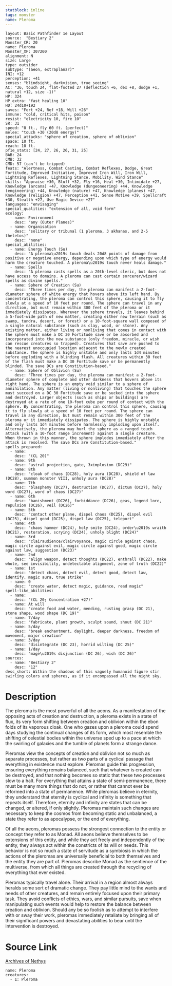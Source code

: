 ```yaml
---
statblock: inline
tags: monster
name: Pleroma
---
```

```statblock
layout: Basic Pathfinder 1e Layout
source:  "Bestiary 2"
Monster_CR: 20
name: Pleroma
Monster_XP: 307200
alignment: N
size: Large
type: outsider
subtype: "(aeon, extraplanar)"
INI: +12
perception: +41
senses: "blindsight, darkvision, true seeing"
AC: "36, touch 24, flat-footed 27 (deflection +6, dex +8, dodge +1, natural +12, size -1)"
HP: 324
HP_extra: "fast healing 10"
HD: 24d10+192
saves: "Fort +24, Ref +18, Will +26"
immune: "cold, critical hits, poison"
resist: "electricity 10, fire 10"
SR: 31
speed: "0 ft., fly 60 ft. (perfect)"
melee: "touch +30 (20d8 energy)"
special_attacks: "sphere of creation, sphere of oblivion"
space: 10 ft.
reach: 10 ft.
pf1e_stats: [24, 27, 26, 26, 31, 25]
BAB: 24
CMB: 32
CMD: 57 (can’t be tripped)
feats: "Alertness, Combat Casting, Combat Reflexes, Dodge, Great Fortitude, Improved Initiative, Improved Iron Will, Iron Will, Lightning Reflexes, Lightning Stance, Mobility, Wind Stance"
skills: "Appraise +30, Bluff +32, Fly +16, Heal +30, Intimidate +27, Knowledge (arcana) +47, Knowledge (dungeoneering) +44, Knowledge (engineering) +44, Knowledge (nature) +47, Knowledge (planes) +47, Knowledge (religion) +47, Perception +41, Sense Motive +39, Spellcraft +30, Stealth +27, Use Magic Device +27"
languages: "envisaging"
special_qualities: "extension of all, void form"
ecology:
  - name: Environment
    desc: "any (Outer Planes)"
  - name: Organisation
    desc: "solitary or tribunal (1 pleroma, 3 akhanas, and 2-5 theletos)"
    desc: "none"
special_abilities:
  - name: Energy Touch (Su)
    desc: "A pleroma\u2019s touch deals 20d8 points of damage from positive or negative energy, depending upon which type of energy would harm the creature touched. A pleroma\u2019s touch never heals damage."
  - name: Spells
    desc: "A pleroma casts spells as a 20th-level cleric, but does not have access to domains. A pleroma can cast certain sorcerer/wizard spells as divine spells."
  - name: Sphere of Creation (Su)
    desc: "Three times per day, the pleroma can manifest a 2-foot-diameter sphere of white energy that hovers above its left hand. By concentrating, the pleroma can control this sphere, causing it to fly slowly at a speed of 10 feet per round. The sphere can travel in any direction, but must remain within 300 feet of the pleroma or it immediately dissipates. Wherever the sphere travels, it leaves behind a 5-foot-wide path of new matter, creating either new terrain (such as swamp, tundra, desert, or forest) or a 10-foot-square wall composed of a single natural substance (such as clay, wood, or stone). Any existing matter, either living or nonliving that comes in contact with the sphere must make a DC 30 Fortitude save or be absorbed and incorporated into the new substance (only freedom, miracle, or wish can rescue creatures so trapped). Creatures that save are pushed to the nearest unoccupied location adjacent to the newly created substance. The sphere is highly unstable and only lasts 1d4 minutes before exploding with a blinding flash. All creatures within 30 feet of the flash must make a DC 30 Fortitude save or be permanently blinded. The save DCs are Constitution-based."
  - name: Sphere of Oblivion (Su)
    desc: "Three times per day, the pleroma can manifest a 2-foot-diameter sphere of complete and utter darkness that hovers above its right hand. The sphere is an empty void similar to a sphere of annihilation. Any matter (living or nonliving) that touches the sphere must succeed on a DC 30 Fortitude save or be sucked into the sphere and destroyed. Larger objects (such as ships or buildings) are destroyed at a rate of one 10-foot cube per round of contact with the sphere. By concentrating, the pleroma can control this sphere, causing it to fly slowly at a speed of 10 feet per round. The sphere can travel in any direction, but must remain within 300 feet of the pleroma or it immediately dissipates. The sphere is highly unstable and only lasts 1d4 minutes before harmlessly imploding upon itself. Alternatively, the pleroma may hurl the sphere as a ranged touch attack (with a 10-foot range increment) against a single creature. When thrown in this manner, the sphere implodes immediately after the attack is resolved. The save DCs are Constitution-based."
spells_prepared:
  - name:
    desc: "(CL 20)"
  - name: 9th
    desc: "astral projection, gate, 3ximplosion (DC29)"
  - name: 8th
    desc: "cloak of chaos (DC28), holy aura (DC28), shield of law (DC28), summon monster VIII, unholy aura (DC28)"
  - name: 7th
    desc: "blasphemy (DC27), destruction (DC27), dictum (DC27), holy word (DC27), word of chaos (DC27)"
  - name: 6th
    desc: "banishment (DC26), forbiddance (DC26), geas, legend lore, repulsion (DC26), veil (DC26)"
  - name: 5th
    desc: "contact other plane, dispel chaos (DC25), dispel evil (DC25), dispel good (DC25), dispel law (DC25), teleport"
  - name: 4th
    desc: "chaos hammer (DC24), holy smite (DC24), order\u2019s wraith (DC21), restoration, scrying (DC24), unholy blight (DC24)"
  - name: 3rd
    desc: "clairaudience/clairvoyance, magic circle against chaos, magic circle against evil, magic circle against good, magic circle against law, suggestion (DC23)"
  - name: 2nd
    desc: "align weapon, detect thoughts (DC22), enthrall (DC22), make whole, see invisibility, undetectable alignment, zone of truth (DC22)"
  - name: 1st
    desc: "detect chaos, detect evil, detect good, detect law, identify, magic aura, true strike"
  - name: 0
    desc: "create water, detect magic, guidance, read magic"
spell-like_abilities:
  - name:
    desc: "(CL 20; Concentration +27)"
  - name: At will
    desc: "create food and water, mending, rusting grasp (DC 21), stone shape, wood shape (DC 19)"
  - name: 7/day
    desc: "fabricate, plant growth, sculpt sound, shout (DC 21)"
  - name: 5/day
    desc: "break enchantment, daylight, deeper darkness, freedom of movement, major creation"
  - name: 3/day
    desc: "disintegrate (DC 23), horrid wilting (DC 25)"
  - name: 1/day
    desc: "mage\u2019s disjunction (DC 26), wish (DC 26)"
sources:
  - name: "Bestiary 2"
    desc: "12"
desc_short: Within the shadows of this vaguely humanoid figure stir swirling colors and spheres, as if it encompassed all the night sky. 
```
# Description
The pleroma is the most powerful of all the aeons. As a manifestation of the opposing acts of creation and destruction, a pleroma exists in a state of flux, its very form shifting between creation and oblivion within the ebon folds of its vaporous cloak. One who gazes upon a pleroma could spend days studying the continual changes of its form, which most resemble the shifting of celestial bodies within the universe sped up to a pace at which the swirling of galaxies and the tumble of planets form a strange dance. 

Pleromas view the concepts of creation and oblivion not so much as separate processes, but rather as two parts of a cyclical passage that everything in existence must explore. Pleromas guide this progression, ensuring everything remains balanced, such that whatever is created can be destroyed, and that nothing becomes so static that these two processes slow to a halt. For everything that attains a state of semi-permanence, there must be many more things that do not, or rather that cannot ever be reformed into a state of permanence. While pleromas believe in eternity, they understand that eternity is cyclical and infinity is something that repeats itself. Therefore, eternity and infinity are states that can be changed, or altered, if only slightly. Pleromas maintain such changes are necessary to keep the cosmos from becoming static and unbalanced, a state they refer to as apocalypse, or the end of everything. 

Of all the aeons, pleromas possess the strongest connection to the entity or concept they refer to as Monad. All aeons believe themselves to be extensions of this entity, and while they act freely and independently of the entity, they always act within the constricts of its will or needs. This behavior is not so much a state of servitude as a symbiosis in which the actions of the pleromas are universally beneficial to both themselves and the entity they are part of. Pleromas describe Monad as the sentience of the multiverse, from which all things are created through the recycling of everything that ever existed. 

Pleromas typically travel alone. Their arrival in a region almost always heralds some sort of dramatic change. They pay little mind to the wants and needs of other creatures, and remain entirely focused upon their primary task. They avoid conflicts of ethics, wars, and similar pursuits, save when manipulating such events would help to restore the balance between creation and oblivion. Should any be so foolish as to attempt to interfere with or sway their work, pleromas immediately retaliate by bringing all of their significant powers and devastating abilities to bear until the intervention is destroyed.
# Source Link
[Archives of Nethys](https://aonprd.com/MonsterDisplay.aspx?ItemName=Pleroma)
```encounter-table
name: Pleroma
creatures:
  - 1: Pleroma
```
